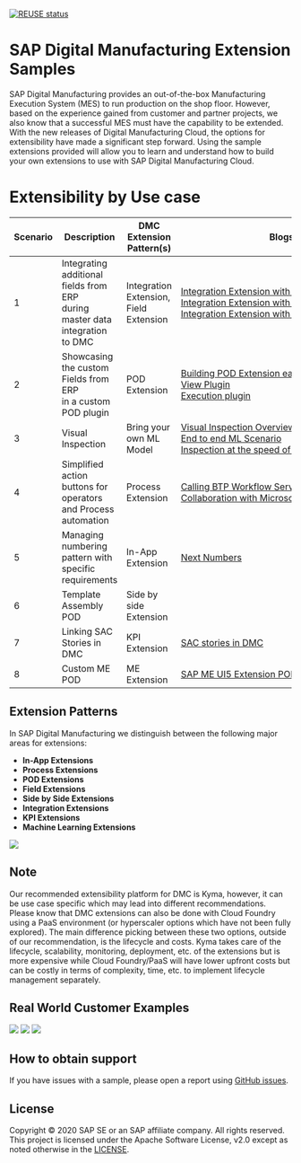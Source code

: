 [![REUSE status](https://api.reuse.software/badge/github.com/SAP-samples/digital-manufacturing-extension-samples)](https://api.reuse.software/info/github.com/SAP-samples/digital-manufacturing-extension-samples)

# SAP Digital Manufacturing Extension Samples
SAP Digital Manufacturing provides an out-of-the-box Manufacturing Execution System (MES) to run production on the shop floor. However, based on the experience gained from customer and partner projects, we also know that a successful MES must have the capability to be extended. With the new releases of Digital Manufacturing Cloud, the options for extensibility have made a significant step forward. Using the sample extensions provided will allow you to learn and understand how to build your own extensions to use with SAP Digital Manufacturing Cloud.

# Extensibility by Use case

| Scenario      | Description   | DMC Extension Pattern(s)   | <div style="width:360px">Blogs</div>          |
| ------------- | ------------- | ------------- | ------------- |
| 1 | Integrating additional fields from ERP <br/> during master data integration to DMC | Integration Extension, Field Extension | [Integration Extension with S/4HANA Part 1](https://blogs.sap.com/2021/08/24/sap-digital-manufacturing-cloud-integration-extension) <br/> [Integration Extension with S/4HANA Part 2](https://blogs.sap.com/2021/09/21/sap-digital-manufacturing-cloud-integration-extension-part-ii) <br/>  [Integration Extension with S/4HANA Cloud](https://blogs.sap.com/2021/02/05/use-sap-cloud-platform-integration-for-mediated-integration-between-sap-s-4hana-cloud-and-sap-digital-manufacturing-cloud) |
2 | Showcasing the custom Fields from ERP <br/> in a custom POD plugin | POD Extension | [Building POD Extension easy way](https://blogs.sap.com/2022/04/11/building-a-custom-digital-manufacturing-cloud-pod-plugin-the-easy-way) <br/> [View Plugin](https://github.com/SAP-samples/digital-manufacturing-extension-samples/blob/main/DMC_UIExtensions/ViewPodPluginTemplate_And_Example/documentation/InstallationAndConfigurationGuide.pdf) <br/> [Execution plugin](https://github.com/SAP-samples/digital-manufacturing-extension-samples/blob/main/DMC_UIExtensions/ExecutionPodPluginTemplate_and_Example/documentation/InstallationAndConfigurationGuide.pdf) |
3 | Visual Inspection | Bring your own ML Model | [Visual Inspection Overview](https://blogs.sap.com/2020/12/14/ai-ml-solution-for-visual-inspection-overview-how-to-close-the-production-gap-for-machine-learning/) <br/>  [End to end ML Scenario](https://blogs.sap.com/2022/07/10/end-to-end-ai-ml-scenario-configuration-in-sap-dmc/) <br/> [Inspection at the speed of sight](https://sapvideoa35699dc5.hana.ondemand.com/?entry_id=1_p3ss7uhx)   |
4 | Simplified action buttons for operators and Process automation  | Process Extension | [Calling BTP Workflow Services](https://blogs.sap.com/2022/07/22/sap-digital-manufacturing-cloud-process-extension-integrated-with-sap-workflow-management/) <br/> [Collaboration with Microsoft Team](https://blogs.sap.com/2021/09/17/integrating-microsoft-teams-with-sap-digital-manufacturing-cloud/) |
5 | Managing numbering pattern with specific requirements  | In-App Extension | [Next Numbers](https://github.com/SAP-samples/digital-manufacturing-extension-samples/blob/main/DMC_NextNumber_InAppExtensions/batch-nn-postgresql/documentation/InstallationAndConfigurationGuide.pdf) |
6 | Template Assembly POD | Side by side Extension | |
7 | Linking SAC Stories in DMC | KPI Extension | [SAC stories in DMC](https://blogs.sap.com/2021/11/16/dashboard-designer-embedding-sap-analytics-cloud-sac-stories-into-sap-digital-manufacturing-cloud-dmc-dashboards/) |
8 | Custom ME POD | ME Extension | [SAP ME UI5 Extension POD](ME_POD) |


## Extension Patterns
In SAP Digital Manufacturing we distinguish between the following major areas for extensions:

 - **In-App Extensions**
 - **Process Extensions**
 - **POD Extensions**
 - **Field Extensions**
 - **Side by Side Extensions**
 - **Integration Extensions**
 - **KPI Extensions**
 - **Machine Learning Extensions**

![](docs/assets/indexLectureSlide31.png)

## Note
Our recommended extensibility platform for DMC is Kyma, however, it can be use case specific which may lead into different recommendations. Please know that DMC extensions can also be done with Cloud Foundry using a PaaS environment (or hyperscaler options which have not been fully explored).  The main difference picking between these two options, outside of our recommendation, is the lifecycle and costs. Kyma takes care of the lifecycle, scalability, monitoring, deployment, etc. of the extensions but is more expensive while Cloud Foundry/PaaS will have lower upfront costs but can be costly in terms of complexity, time, etc. to implement lifecycle management separately.



## Real World Customer Examples
![](docs/assets/indexLectureSlide33.png)
![](docs/assets/indexLectureSlide34.png)
![](resources/images/me_ext_pod.png)

## How to obtain support
If you have issues with a sample, please open a report using [GitHub issues](../../issues).

## License
Copyright © 2020 SAP SE or an SAP affiliate company. All rights reserved. This project is licensed under the Apache Software License, v2.0 except as noted otherwise in the  [LICENSE](LICENSES/Apache-2.0.txt).
